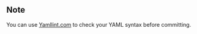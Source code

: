 <!-- usedin: [ _rails/deployment/rails-stacks.md] -->


## Note

You can use [Yamllint.com](http://yamllint.com/) to check your YAML syntax before committing.

